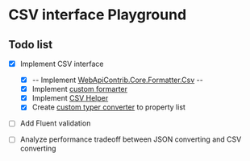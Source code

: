 # CSV interface Playground

## Todo list

- [x] Implement CSV interface
  - [x]  -- Implement [WebApiContrib.Core.Formatter.Csv][WebApiContrib] --
  - [x]  Implement [custom formarter][CustomFormater]  
  - [x]  Implement [CSV Helper][CsvHelper]
  - [x]  Create [custom typer converter][CustomConverter] to property list
  
- [ ] Add Fluent validation 

- [ ] Analyze performance tradeoff between JSON converting and CSV converting

  

[WebApiContrib]:https://github.com/WebApiContrib/WebAPIContrib.Core/tree/master/src/WebApiContrib.Core.Formatter.Csv
[CustomFormater]: https://docs.microsoft.com/en-us/aspnet/core/web-api/advanced/custom-formatters?view=aspnetcore-5.0

[CsvHelper]:https://joshclose.github.io/CsvHelper/
[CustomConverter]:https://joshclose.github.io/CsvHelper/examples/configuration/class-maps/type-conversion